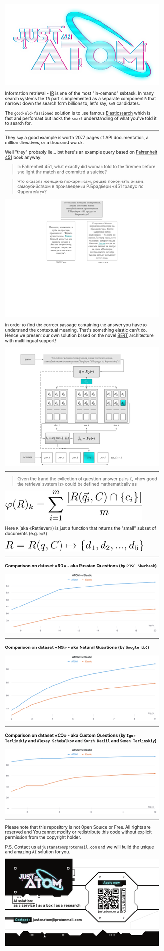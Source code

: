 <p align="center">
    <img src="./docs/Logo.png">
</p>


Information retrieval - <a href="https://en.wikipedia.org/wiki/Information_retrieval">IR</a> is one of the most "in-demand" subtask. In many search systems the `IR` part is implemented as a separate component `R` that narrows down the search form billions to, let's say, `k=5` candidates. 

The `good-old-fashioned` solution is to use famous <a href="https://en.wikipedia.org/wiki/Elasticsearch">Elasticsearch</a> which is fast and perfomant but lacks the `smart` understanding of what you've told it to search for.

---
They say a good example is worth 2077 pages of API documentation, a million directives, or a thousand words.

Well "they" probably lie... but here's an example query based on <a href="https://en.wikipedia.org/wiki/Fahrenheit_451">Fahrenheit 451</a> book anyway:

> In Fahrenheit 451, what exactly did woman told to the firemen before she light the match and commited a suicide?

> Что сказала женщина пожарникам, решив покончить жизнь самоубийством в произведении Р.Брэдбери «451 градус по Фаренгейту»?

![example-451](./docs/example-451.png)

In order to find the correct passage containing the answer you have to understand the contextual meaning. That's something elastic can't do. Hence we present our own solution based on the novel <a href="https://arxiv.org/abs/1810.04805">BERT</a> architecture with multilingual support!

![atom-arch](./docs/atom-arch.png)

---

> Given the `k` and the collection of question-answer pairs `C`, «how good the retrieval system is» could be defined mathematically as 

![](./docs/math/retriever-eval.svg)

Here `R` (aka «Retriever») is just a function that returns the "small" subset of documents (e.g. `k=5`)

![](./docs/math/def-retriever.svg)

---
#### Comparison on dataset «RQ» - aka Russian Questions (by `PJSC Sberbank`)

![atom_vs_elastic_rq](./docs/atom_vs_elastic_rq.png)

---

#### Comparison on dataset «NQ» - aka Natural Questions (by `Google LLC`)

![atom_vs_elastic_nq](./docs/atom_vs_elastic_nq.png)

---

#### Comparison on dataset «CQ» - aka Custom Questions (by `Igor Tarlinskiy` and `Alexey Schekalkov` and `Korzh Daniil` and `Semen Tarlinskiy`)

![atom_vs_elastic_cq](./docs/atom_vs_elastic_cq.png)

---

Please note that this repository is not Open Source or Free. All rights are reserved and You cannot modify or redistribute this code without explicit permission from the copyright holder.

P.S. Contact us at `justanatom@protonmail.com` and we will build the unique and amazing `AI` solution for you.

![contacts](./docs/logo-contacts.png)
